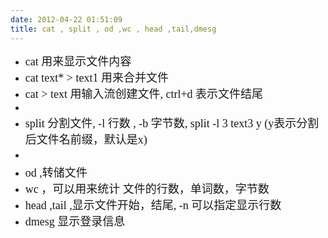 ```yaml
---
date: 2012-04-22 01:51:09
title: cat , split , od ,wc , head ,tail,dmesg
---
```



<p style="text-align:justify;">
	<ul>
		<li>
			<span style="font-family:SimSun;font-size:18px;">cat 用来显示文件内容</span>
		</li>
		<li>
			<span style="font-family:SimSun;font-size:18px;">cat text* &gt; text1 用来合并文件</span>
		</li>
		<li>
			<span style="font-family:SimSun;font-size:18px;">cat &gt; text 用输入流创建文件, ctrl+d 表示文件结尾</span>
		</li>
		<li>
			<span style="font-family:SimSun;font-size:18px;"><br />
</span>
		</li>
		<li>
			<span style="font-family:SimSun;font-size:18px;">split 分割文件, -l 行数 , -b 字节数, split -l 3 text3 y (y表示分割后文件名前缀，默认是x)</span>
		</li>
		<li>
			<span style="font-family:SimSun;font-size:medium;"><span style="line-height:27px;"><br />
</span></span>
		</li>
		<li>
			<span style="font-family:SimSun;font-size:18px;">od ,转储文件&nbsp;</span>
		</li>
		<li>
			<span style="font-family:SimSun;font-size:18px;">wc ，可以用来统计 文件的行数，单词数，字节数</span>
		</li>
		<li>
			<span style="font-family:SimSun;font-size:18px;">head ,tail ,显示文件开始，结尾, -n 可以指定显示行数</span>
		</li>
		<li>
			<span style="font-family:SimSun;font-size:18px;">dmesg 显示登录信息</span>
		</li>
	</ul>
	<p>
		<span style="font-family:SimSun;font-size:medium;"><span style="line-height:27px;"><br />
</span></span>
	</p>
</p>
<p>
	<br />
</p>